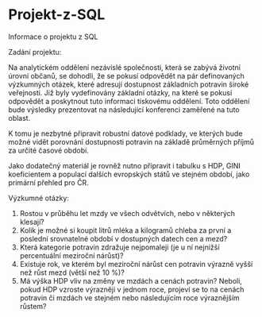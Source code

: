 # Projekt-z-SQL

Informace o projektu z SQL

Zadání projektu:

Na analytickém oddělení nezávislé společnosti, která se zabývá životní úrovní 
občanů, se dohodli, že se pokusí odpovědět na pár definovaných výzkumných 
otázek, které adresují dostupnost základních potravin široké veřejnosti. 
Již byly vydefinovány základní otázky, na které se pokusí odpovědět 
a poskytnout tuto informaci tiskovému oddělení. Toto oddělení bude výsledky 
prezentovat na následující konferenci zaměřené na tuto oblast.

K tomu je nezbytné připravit robustní datové podklady, ve kterých bude možné 
vidět porovnání dostupnosti potravin na základě průměrných příjmů za určité 
časové období.

Jako dodatečný materiál je rovněž nutno připravit i tabulku s HDP, GINI 
koeficientem a populací dalších evropských států ve stejném období, 
jako primární přehled pro ČR.

Výzkumné otázky:

1.	Rostou v průběhu let mzdy ve všech odvětvích, nebo v některých klesají?
2.	Kolik je možné si koupit litrů mléka a kilogramů chleba za první a poslední 
srovnatelné období v dostupných datech cen a mezd?
3.	Která kategorie potravin zdražuje nejpomaleji (je u ní nejnižší 
percentuální meziroční nárůst)?
4.	Existuje rok, ve kterém byl meziroční nárůst cen potravin výrazně vyšší 
než růst mezd (větší než 10 %)?
5.	Má výška HDP vliv na změny ve mzdách a cenách potravin? Neboli, pokud HDP 
vzroste výrazněji v jednom roce, projeví se to na cenách potravin či mzdách 
ve stejném nebo následujícím roce výraznějším růstem?
